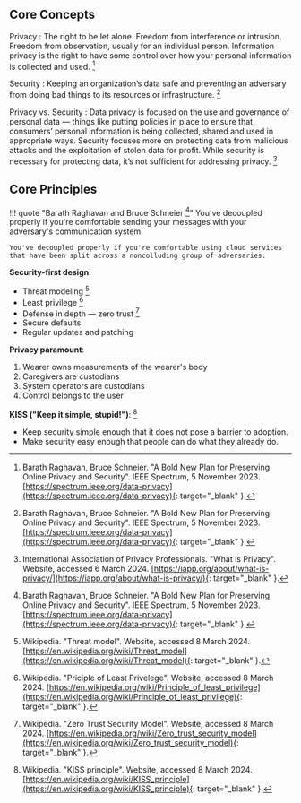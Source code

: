 
## Core Concepts

Privacy
: The right to be let alone. Freedom from interference or intrusion. Freedom from observation, usually for an individual person. Information privacy is the right to have some control over how your personal information is collected and used. [^raghavan-schneier]

Security
: Keeping an organization’s data safe and preventing an adversary from doing bad things to its resources or infrastructure. [^raghavan-schneier]

Privacy vs. Security
: Data privacy is focused on the use and governance of personal data &mdash; things like putting policies in place to ensure that consumers’ personal information is being collected, shared and used in appropriate ways. Security focuses more on protecting data from malicious attacks and the exploitation of stolen data for profit. While security is necessary for protecting data, it’s not sufficient for addressing privacy. [^iapp]

## Core Principles

!!! quote "Barath Raghavan and Bruce Schneier [^raghavan-schneier]"
    You've decoupled properly if you're comfortable sending your messages with your adversary's communication system.

    You've decoupled properly if you're comfortable using cloud services that have been split across a noncolluding group of adversaries.

**Security-first design**:

* Threat modeling [^threat]
* Least privilege [^polp]
* Defense in depth &mdash; zero trust [^zero]
* Secure defaults
* Regular updates and patching

**Privacy paramount**:

1. Wearer owns measurements of the wearer's body
1. Caregivers are custodians
1. System operators are custodians
1. Control belongs to the user

**KISS ("Keep it simple, stupid!")**: [^kiss]

* Keep security simple enough that it does not pose a barrier to adoption.
* Make security easy enough that people can do what they already do.


[^raghavan-schneier]: Barath Raghavan, Bruce Schneier. "A Bold New Plan for Preserving Online Privacy and Security". IEEE Spectrum, 5 November 2023. [https://spectrum.ieee.org/data-privacy](https://spectrum.ieee.org/data-privacy){: target="_blank" }.

[^iapp]: International Association of Privacy Professionals. "What is Privacy". Website, accessed 6 March 2024. [https://iapp.org/about/what-is-privacy/](https://iapp.org/about/what-is-privacy/){: target="_blank" }.

[^threat]: Wikipedia. "Threat model". Website, accessed 8 March 2024. [https://en.wikipedia.org/wiki/Threat_model](https://en.wikipedia.org/wiki/Threat_model){: target="_blank" }.

[^polp]: Wikipedia. "Priciple of Least Privelege". Website, accessed 8 March 2024. [https://en.wikipedia.org/wiki/Principle_of_least_privilege](https://en.wikipedia.org/wiki/Principle_of_least_privilege){: target="_blank" }.

[^zero]: Wikipedia. "Zero Trust Security Model". Website, accessed 8 March 2024. [https://en.wikipedia.org/wiki/Zero_trust_security_model](https://en.wikipedia.org/wiki/Zero_trust_security_model){: target="_blank" }.

[^kiss]: Wikipedia. "KISS principle". Website, accessed 8 March 2024. [https://en.wikipedia.org/wiki/KISS_principle](https://en.wikipedia.org/wiki/KISS_principle){: target="_blank" }.
